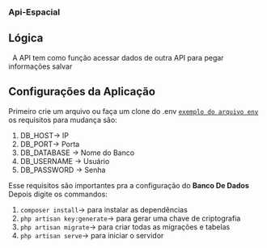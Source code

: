 ### Api-Espacial 
## Lógica
&nbsp;
A API tem como função acessar dados de outra API para pegar informações salvar

## Configurações da Aplicação
Primeiro crie um arquivo ou faça um clone do .env [`exemplo do arquivo env`](https://github.com/Elanio-Bros/jobs-dev-n3/blob/main/.env.example) os requisitos para mudança são:
1. DB_HOST-> IP
2. DB_PORT-> Porta
3. DB_DATABASE -> Nome do Banco
4. DB_USERNAME -> Usuário 
5. DB_PASSWORD -> Senha

Esse requisitos são importantes pra a configuração do **Banco De Dados**
Depois digite os commandos:
1. `composer install`-> para instalar as dependências
2. `php artisan key:generate`-> para gerar uma chave de criptografia
3. `php artisan migrate`-> para criar todas as migrações e tabelas
4. `php artisan serve`-> para iniciar o servidor
